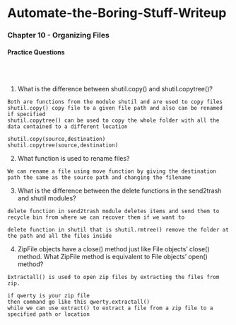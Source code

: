 # Automate-the-Boring-Stuff-Writeup

<h3>Chapter 10 - Organizing Files</h3>

<h4>Practice Questions </h4><br></br>

1. What is the difference between shutil.copy() and shutil.copytree()?

```
Both are functions from the module shutil and are used to copy files
shutil.copy() copy file to a given file path and also can be renamed if specified
shutil.copytree() can be used to copy the whole folder with all the data contained to a different location

shutil.copy(source,destination)
shutil.copytree(source,destination)
```

2. What function is used to rename files?

```
We can rename a file using move function by giving the destination path the same as the source path and changing the filename
```

3. What is the difference between the delete functions in the send2trash and shutil modules?

```
delete function in send2trash module deletes items and send them to recycle bin from where we can recover them if we want to

delete function in shutil that is shutil.rmtree() remove the folder at the path and all the files inside
```

4. ZipFile objects have a close() method just like File objects’ close() method. What ZipFile method is equivalent to File objects’ open() method?

```
Extractall() is used to open zip files by extracting the files from zip.

if qwerty is your zip file
then command go like this qwerty.extractall()
while we can use extract() to extract a file from a zip file to a specified path or location
```

